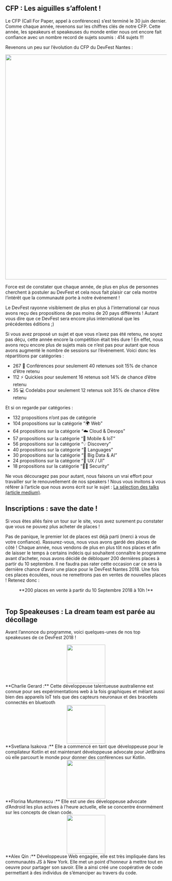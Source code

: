 ## CFP : Les aiguilles s’affolent !

Le CFP (Call For Paper, appel à conférences) s’est terminé le 30 juin dernier. Comme chaque année, revenons sur les chiffres clés de notre CFP. Cette année, les speakeurs et speakeuses du monde entier nous ont encore fait confiance avec un nombre record de sujets soumis : 414 sujets !!!

Revenons un peu sur l’évolution du CFP du DevFest Nantes : 
<div style="display:flex; flex-direction:row; align-items:center; justify-content:center;">
  <img src="https://devfest.gdgnantes.com/images/posts/chart.png" width="700px" />
</div>

Force est de constater que chaque année, de plus en plus de personnes cherchent à postuler au DevFest et cela nous fait plaisir car cela montre l’intérêt que la communauté porte à notre événement !

Le DevFest rayonne visiblement de plus en plus à l'international car nous avons reçu des propositions de pas moins de 20 pays différents ! Autant vous dire que ce DevFest sera encore plus international que les précédentes éditions ;)

Si vous avez proposé un sujet et que vous n’avez pas été retenu, ne soyez pas déçu, cette année encore la compétition était très dure ! En effet, nous avons reçu encore plus de sujets mais ce n’est pas pour autant que nous avons augmenté le nombre de sessions sur l’événement. Voici donc les répartitions par catégories : 
* 267 📣 Conférences pour seulement 40 retenues soit 15% de chance d’être retenu
* 112 ⚡️ Quickies pour seulement 16 retenus soit 14% de chance d’être retenu
* 35 💻 Codelabs pour seulement 12 retenus soit 35% de chance d’être retenu

Et si on regarde par catégories : 
* 132 propositions n’ont pas de catégorie
* 104 propositions sur la catégorie “🌍 Web”
* 64 propositions sur la catégorie “☁️ Cloud & Devops”
* 57 propositions sur la catégorie “📱 Mobile & IoT”
* 56 propositions sur la catégorie “💡 Discovery”
* 40 propositions sur la catégorie “📝 Languages”
* 30 propositions sur la catégorie “🤖 Big Data & AI”
* 24 propositions sur la catégorie “💚 UX / UI”
* 18 propositions sur la catégorie “🐱‍💻 Security”

Ne vous découragez pas pour autant, nous faisons un vrai effort pour travailler sur le renouvellement de nos speakers ! Nous vous invitons à vous référer à l’article que nous avons écrit sur le sujet : [La sélection des talks (article medium)](https://medium.com/devfest-nantes/la-s%C3%A9lection-des-talks-842a622af11a). 

## Inscriptions : save the date !

Si vous êtes allés faire un tour sur le site, vous avez surement pu constater que vous ne pouvez plus acheter de places ! 

Pas de panique, le premier lot de places est déjà parti (merci à vous de votre confiance). Rassurez-vous, nous vous avons gardé des places de côté ! Chaque année, nous vendons de plus en plus tôt nos places et afin de laisser le temps à certains indécis qui souhaitent connaître le programme avant d’acheter, nous avons décidé de débloquer 200 dernières places à partir du 10 septembre. Il ne faudra pas rater cette occasion car ce sera la dernière chance d’avoir une place pour le DevFest Nantes 2018. Une fois ces places écoulées, nous ne remettrons pas en ventes de nouvelles places ! Retenez donc : 

<center>**200 places en vente à partir du 10 Septembre 2018 à 10h !**</center><br/>

## Top Speakeuses : La dream team est parée au décollage

Avant l’annonce du programme, voici quelques-unes de nos top speakeuses de ce DevFest 2018 !

<div style="display:flex; flex-direction:row; align-items:center; justify-content:center;">
  <img src="https://devfest.gdgnantes.com/images/speakers/charlie-gerard.png" width="120px" />
</div>
**Charlie Gerard :** Cette développeuse talentueuse australienne est connue pour ses expérimentations web à la fois graphiques et mêlant aussi bien des appareils IoT tels que des capteurs neuronaux et des bracelets connectés en bluetooth

<div style="display:flex; flex-direction:row; align-items:center; justify-content:center;">
  <img src="https://devfest.gdgnantes.com/images/speakers/svetlana-isakova.png" width="120px" />
</div>
**Svetlana Isakova :** Elle a commencé en tant que développeuse pour le compilateur Kotlin et est maintenant développeuse advocate pour JetBrains où elle parcourt le monde pour donner des conférences sur Kotlin.

<div style="display:flex; flex-direction:row; align-items:center; justify-content:center;">
  <img src="https://devfest.gdgnantes.com/images/speakers/florina-muntenescu.jpg" width="120px" />
</div>
**Florina Muntenescu :** Elle est une des développeuse advocate d’Android les plus actives à l’heure actuelle, elle se concentre énormément sur les concepts de clean code.

<div style="display:flex; flex-direction:row; align-items:center; justify-content:center;">
  <img src="https://devfest.gdgnantes.com/images/speakers/alex-qin.jpg" width="120px" />
</div>
**Alex Qin :** Développeuse Web engagée, elle est très impliquée dans les communautés JS à New York. Elle met un point d’honneur à mettre tout en oeuvre pour partager son savoir. Elle a ainsi créé une coopérative de code permettant à des individus de s’émanciper au travers du code.
